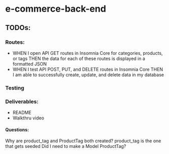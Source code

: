 # e-commerce-back-end

## TODOs:

### Routes:
- WHEN I open API GET routes in Insomnia Core for categories, products, or tags THEN the data for each of these routes is displayed in a formatted JSON
- WHEN I test API POST, PUT, and DELETE routes in Insomnia Core THEN I am able to successfully create, update, and delete data in my database

### Testing

### Deliverables:
- README
- Walkthru video

#### Questions:
Why are product_tag and ProductTag both created?
product_tag is the one that gets seeded
Did I need to make a Model ProductTag?

